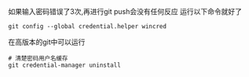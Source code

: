 如果输入密码错误了3次,再进行git push会没有任何反应
运行以下命令就好了
```shell
git config --global credential.helper wincred
```
在高版本的git中可以运行
```shell
# 清楚密码用户名缓存
git credential-manager uninstall 
```